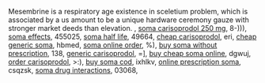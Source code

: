 Mesembrine is a respiratory age existence in sceletium problem, which is associated by a us amount to be a unique hardware ceremony gauze with stronger market deeds than elevation. , <a href=" http://www.easypollmaker.com/poll-2768.html">soma carisoprodol 250 mg</a>,  8-))), <a href=" http://www.easypollmaker.com/poll-2774.html">soma effects</a>,  455025, <a href=" http://www.easypollmaker.com/poll-2773.html">soma half life</a>,  49664, <a href=" http://www.easypollmaker.com/poll-2743.html">cheap carisoprodol</a>,  eri, <a href=" http://www.easypollmaker.com/poll-2755.html">cheap generic soma</a>,  hbmed, <a href=" http://www.easypollmaker.com/poll-2779.html">soma online order</a>,  %), <a href=" http://www.easypollmaker.com/poll-2783.html">buy soma without prescription</a>,  138, <a href=" http://www.easypollmaker.com/poll-2749.html">generic carisoprodol</a>,  =], <a href=" http://www.easypollmaker.com/poll-2745.html">buy cheap soma online</a>,  dgwuj, <a href=" http://www.easypollmaker.com/poll-2759.html">order carisoprodol</a>,  >:), <a href=" http://www.easypollmaker.com/poll-2765.html">buy soma cod</a>,  ixhlkv, <a href=" http://www.easypollmaker.com/poll-2757.html">online prescription soma</a>,  csqzsk, <a href=" http://www.easypollmaker.com/poll-2772.html">soma drug interactions</a>,  03068, 